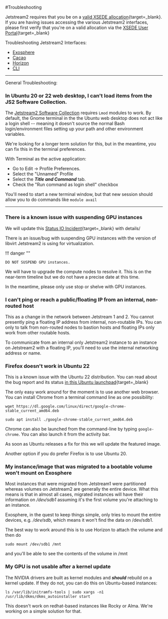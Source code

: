 #Troubleshooting

Jetstream2 requires that you be on a [valid XSEDE allocation](https://portal.xsede.org/allocations/startup){target=_blank}. If you are having issues accessing the various Jetstream2 interfaces, please first verify that you're on a valid allocation via the [XSEDE User Portal](https://portal.xsede.org/group/xup/allocations/usage){target=_blank}

Troubleshooting Jetstream2 Interfaces:

  * [Exosphere](../ui/exo/troubleshooting.md)
  * [Cacao](../ui/cacao/troubleshooting.md)
  * [Horizon](../ui/horizon/troubleshooting.md)
  * [CLI](../ui/cli/troubleshooting.md)

---

General Troubleshooting:

### In Ubuntu 20 or 22 web desktop, I can't load items from the JS2 Software Collection.

The [Jetstream2 Software Collection](../general/software.md) requires `Lmod` modules to work. By default, the Gnome terminal in the the Ubuntu web desktop does not act like a login shell -- meaning it doesn't source the normal Bash login/environment files setting up your path and other environment variables.

We're looking for a longer term solution for this, but in the meantime, you can fix this in the terminal preferences.

With Terminal as the active application:

* Go to Edit -> Profile Preferences.
* Select the "Unnamed" Profile
* Select the ***Title and Command*** tab.
* Check the "Run command as login shell" checkbox

You'll need to start a new terminal window, but that new session should allow you to do commands like `module avail`

---

### There is a known issue with suspending GPU instances

We will update this [Status IO Incident](https://jetstream.status.io/pages/incident/61dc808a7e9a82053ce739d2/629a6de486604112e598b390){target=_blank} with details/

There is an issue/bug with suspending GPU instances with the version of libvirt Jetstream2 is using for virtualization.

!!! danger ""

    DO NOT SUSPEND GPU instances.

We will have to upgrade the compute nodes to resolve it. This is on the near-term timeline but we do not have a precise date at this time.

In the meantime, please only use stop or shelve with GPU instances.

### I can't ping or reach a public/floating IP from an internal, non-routed host

This as a change in the network between Jetstream 1 and 2. You cannot presently ping a floating IP address from  internal, non-routable IPs. You can only to talk from non-routed nodes to bastion hosts and floating IPs only work from other routable hosts.

To communicate from an internal only Jetstream2 instance to an instance on Jetstream2 with a floating IP, you'll need to use the internal networking address or name.


### Firefox doesn't work in Ubuntu 22

This is a known issue with the Ubuntu 22 distribution. You can read about the bug report and its status [in this Ubuntu launchpad](https://bugs.launchpad.net/ubuntu/+source/snapd/+bug/1951491){target=_blank}

The only easy work around for the moment is to use another web browser. You can install Chrome from a terminal command line as one possibility:

    wget https://dl.google.com/linux/direct/google-chrome-stable_current_amd64.deb

    sudo apt install ./google-chrome-stable_current_amd64.deb

Chrome can also be launched from the command-line by typing `google-chrome`. You can also launch it from the activity bar.

As soon as Ubuntu releases a fix for this we will update the featured image.

Another option if you do prefer Firefox is to use Ubuntu 20.

### My instance/image that was migrated to a bootable volume won't mount on Exosphere

Most instances that were migrated from Jetstream1 were partitioned whereas volumes on Jetstream2 are generally the entire device. What this means is that in almost all cases, migrated instances will have their information on */dev/sdb1* assuming it's the first volume you're attaching to an instance.

Exosphere, in the quest to keep things simple, only tries to mount the entire devices, e.g. */dev/sdb*, which means it won't find the data on /dev/sdb1.

The best way to work around this is to use Horizon to attach the volume and then do

    sudo mount /dev/sdb1 /mnt

and you'll be able to see the contents of the volume in /mnt

### My GPU is not usable after a kernel update

The NVIDIA drivers are built as kernel modules and ***should*** rebuild on a kernel update. If they do not, you can do this on Ubuntu-based instances:

    ls /var/lib/initramfs-tools | sudo xargs -n1 /usr/lib/dkms/dkms_autoinstaller start

This doesn't work on redhat-based instances like Rocky or Alma. We're working on a simple solution for that. 
